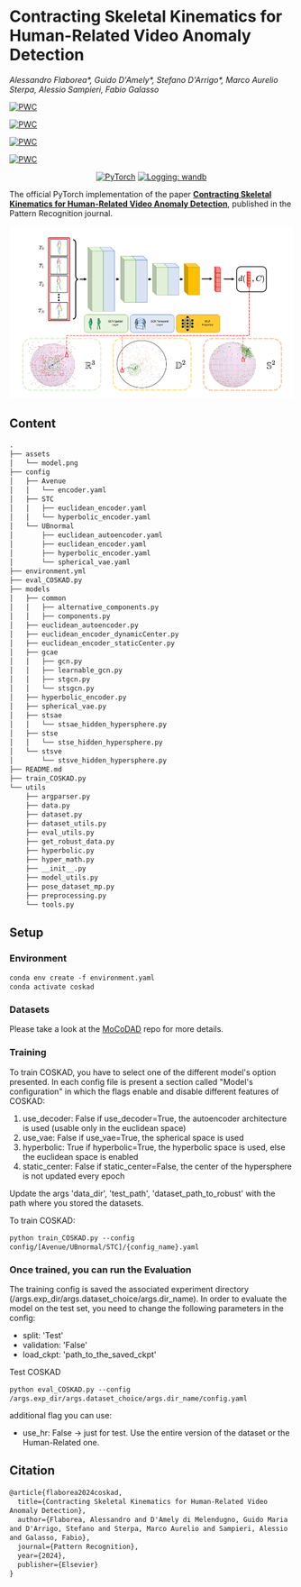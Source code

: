 # Contracting Skeletal Kinematics for Human-Related Video Anomaly Detection
_Alessandro Flaborea*, Guido D'Amely*, Stefano D'Arrigo*, Marco Aurelio Sterpa, Alessio Sampieri, Fabio Galasso_


[![PWC](https://img.shields.io/endpoint.svg?url=https://paperswithcode.com/badge/contracting-skeletal-kinematic-embeddings-for/video-anomaly-detection-on-hr-ubnormal)](https://paperswithcode.com/sota/video-anomaly-detection-on-hr-ubnormal?p=contracting-skeletal-kinematic-embeddings-for)

[![PWC](https://img.shields.io/endpoint.svg?url=https://paperswithcode.com/badge/contracting-skeletal-kinematic-embeddings-for/anomaly-detection-on-ubnormal)](https://paperswithcode.com/sota/anomaly-detection-on-ubnormal?p=contracting-skeletal-kinematic-embeddings-for)

[![PWC](https://img.shields.io/endpoint.svg?url=https://paperswithcode.com/badge/contracting-skeletal-kinematic-embeddings-for/video-anomaly-detection-on-hr-avenue)](https://paperswithcode.com/sota/video-anomaly-detection-on-hr-avenue?p=contracting-skeletal-kinematic-embeddings-for)

[![PWC](https://img.shields.io/endpoint.svg?url=https://paperswithcode.com/badge/contracting-skeletal-kinematic-embeddings-for/video-anomaly-detection-on-hr-shanghaitech)](https://paperswithcode.com/sota/video-anomaly-detection-on-hr-shanghaitech?p=contracting-skeletal-kinematic-embeddings-for)

<p align="center">
    <a href="https://pytorch.org/get-started/locally/"><img alt="PyTorch" src="https://img.shields.io/badge/pytorch-lightning-blue.svg?logo=PyTorch%20Lightning"></a>
    <a href="https://wandb.ai/site"><img alt="Logging: wandb" src="https://img.shields.io/badge/logging-wandb-yellow"></a>

</p>


The official PyTorch implementation of the paper [**Contracting Skeletal Kinematics for Human-Related Video Anomaly Detection**](https://www.sciencedirect.com/science/article/pii/S0031320324005685), published in the Pattern Recognition journal.

<!-- Visit our [**webpage**](https://www.pinlab.org/coskad) for more details. -->

![teaser](assets/model.png)

## Content
```
.
├── assets
│   └── model.png
├── config
│   ├── Avenue
│   │   └── encoder.yaml
│   ├── STC
│   │   ├── euclidean_encoder.yaml
│   │   └── hyperbolic_encoder.yaml
│   └── UBnormal
│       ├── euclidean_autoencoder.yaml
│       ├── euclidean_encoder.yaml
│       ├── hyperbolic_encoder.yaml
│       └── spherical_vae.yaml
├── environment.yml
├── eval_COSKAD.py
├── models
│   ├── common
│   │   ├── alternative_components.py
│   │   ├── components.py
│   ├── euclidean_autoencoder.py
│   ├── euclidean_encoder_dynamicCenter.py
│   ├── euclidean_encoder_staticCenter.py
│   ├── gcae
│   │   ├── gcn.py
│   │   ├── learnable_gcn.py
│   │   ├── stgcn.py
│   │   └── stsgcn.py
│   ├── hyperbolic_encoder.py
│   ├── spherical_vae.py
│   ├── stsae
│   │   └── stsae_hidden_hypersphere.py
│   ├── stse
│   │   └── stse_hidden_hypersphere.py
│   └── stsve
│       └── stsve_hidden_hypersphere.py
├── README.md
├── train_COSKAD.py
└── utils
    ├── argparser.py
    ├── data.py
    ├── dataset.py
    ├── dataset_utils.py
    ├── eval_utils.py
    ├── get_robust_data.py
    ├── hyperbolic.py
    ├── hyper_math.py
    ├── __init__.py
    ├── model_utils.py
    ├── pose_dataset_mp.py
    ├── preprocessing.py
    └── tools.py

```

## Setup
### Environment
```
conda env create -f environment.yaml
conda activate coskad
```

### Datasets
Please take a look at the [MoCoDAD](https://github.com/aleflabo/MoCoDAD) repo for more details.

### **Training** 

To train COSKAD, you have to select one of the different model's option presented. 
In each config file is present a section called "Model's configuration" in which the flags enable and disable different features of COSKAD:

1. use_decoder: False   if use_decoder=True, the autoencoder architecture is used (usable only in the euclidean space)
2. use_vae: False   if use_vae=True, the spherical space is used
3. hyperbolic: True     if hyperbolic=True, the hyperbolic space is used, else the euclidean space is enabled
4. static_center: False     if static_center=False, the center of the hypersphere is not updated every epoch

Update the args 'data_dir', 'test_path', 'dataset_path_to_robust' with the path where you stored the datasets.  

To train COSKAD:
```
python train_COSKAD.py --config config/[Avenue/UBnormal/STC]/{config_name}.yaml
```


### Once trained, you can run the **Evaluation**

The training config is saved the associated experiment directory (/args.exp_dir/args.dataset_choice/args.dir_name). 
In order to evaluate the model on the test set, you need to change the following parameters in the config:

- split: 'Test'
- validation: 'False'
- load_ckpt: 'path_to_the_saved_ckpt'

Test COSKAD
```
python eval_COSKAD.py --config /args.exp_dir/args.dataset_choice/args.dir_name/config.yaml
```
additional flag you can use:
- use_hr: False -> just for test. Use the entire version of the dataset or the Human-Related one.


## Citation
```
@article{flaborea2024coskad,
  title={Contracting Skeletal Kinematics for Human-Related Video Anomaly Detection},
  author={Flaborea, Alessandro and D'Amely di Melendugno, Guido Maria and D'Arrigo, Stefano and Sterpa, Marco Aurelio and Sampieri, Alessio and Galasso, Fabio},
  journal={Pattern Recognition},
  year={2024},
  publisher={Elsevier}
}
```

